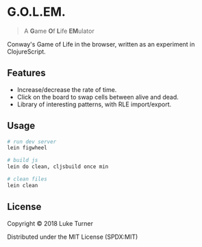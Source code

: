 # G.O.L.EM.

> A **G**ame **O**f **L**ife **EM**ulator

Conway's Game of Life in the browser, written as an experiment in ClojureScript.

## Features

- Increase/decrease the rate of time.
- Click on the board to swap cells between alive and dead.
- Library of interesting patterns, with RLE import/export.

## Usage

``` bash
# run dev server
lein figwheel

# build js
lein do clean, cljsbuild once min

# clean files
lein clean
```

## License

Copyright © 2018 Luke Turner

Distributed under the MIT License (SPDX:MIT)